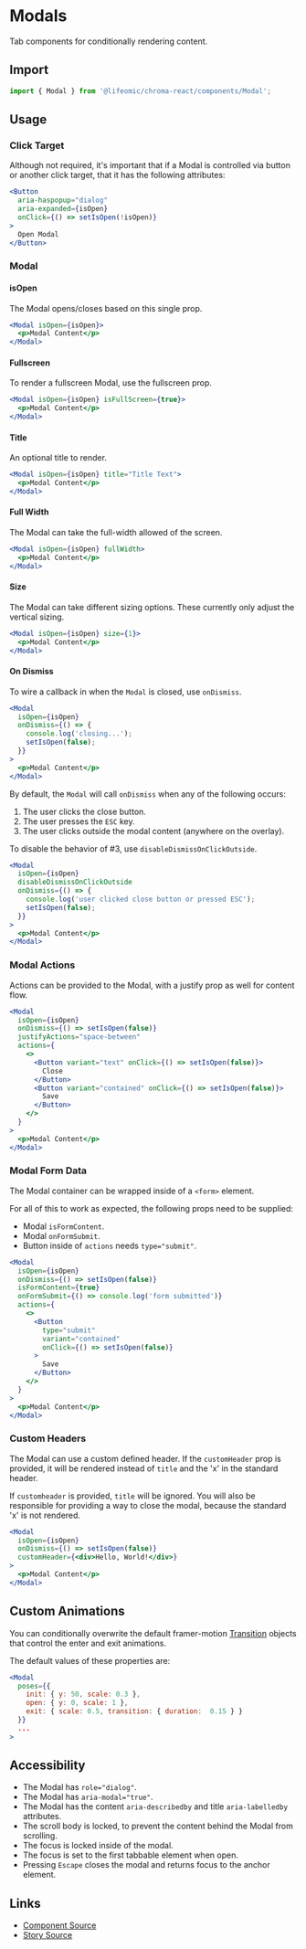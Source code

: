 # Modals

Tab components for conditionally rendering content.

## Import

```js
import { Modal } from '@lifeomic/chroma-react/components/Modal';
```

<!-- STORY -->

## Usage

### Click Target

Although not required, it's important that if a Modal is controlled via button
or another click target, that it has the following attributes:

```jsx
<Button
  aria-haspopup="dialog"
  aria-expanded={isOpen}
  onClick={() => setIsOpen(!isOpen)}
>
  Open Modal
</Button>
```

### Modal

#### isOpen

The Modal opens/closes based on this single prop.

```jsx
<Modal isOpen={isOpen}>
  <p>Modal Content</p>
</Modal>
```

#### Fullscreen

To render a fullscreen Modal, use the fullscreen prop.

```jsx
<Modal isOpen={isOpen} isFullScreen={true}>
  <p>Modal Content</p>
</Modal>
```

#### Title

An optional title to render.

```jsx
<Modal isOpen={isOpen} title="Title Text">
  <p>Modal Content</p>
</Modal>
```

#### Full Width

The Modal can take the full-width allowed of the screen.

```jsx
<Modal isOpen={isOpen} fullWidth>
  <p>Modal Content</p>
</Modal>
```

#### Size

The Modal can take different sizing options. These currently only adjust the
vertical sizing.

```jsx
<Modal isOpen={isOpen} size={1}>
  <p>Modal Content</p>
</Modal>
```

#### On Dismiss

To wire a callback in when the `Modal` is closed, use `onDismiss`.

```jsx
<Modal
  isOpen={isOpen}
  onDismiss={() => {
    console.log('closing...');
    setIsOpen(false);
  }}
>
  <p>Modal Content</p>
</Modal>
```

By default, the `Modal` will call `onDismiss` when any of the following occurs:

1. The user clicks the close button.
2. The user presses the `ESC` key.
3. The user clicks outside the modal content (anywhere on the overlay).

To disable the behavior of #3, use `disableDismissOnClickOutside`.

```jsx
<Modal
  isOpen={isOpen}
  disableDismissOnClickOutside
  onDismiss={() => {
    console.log('user clicked close button or pressed ESC');
    setIsOpen(false);
  }}
>
  <p>Modal Content</p>
</Modal>
```

### Modal Actions

Actions can be provided to the Modal, with a justify prop as well for content
flow.

```jsx
<Modal
  isOpen={isOpen}
  onDismiss={() => setIsOpen(false)}
  justifyActions="space-between"
  actions={
    <>
      <Button variant="text" onClick={() => setIsOpen(false)}>
        Close
      </Button>
      <Button variant="contained" onClick={() => setIsOpen(false)}>
        Save
      </Button>
    </>
  }
>
  <p>Modal Content</p>
</Modal>
```

### Modal Form Data

The Modal container can be wrapped inside of a `<form>` element.

For all of this to work as expected, the following props need to be supplied:

- Modal `isFormContent`.
- Modal `onFormSubmit`.
- Button inside of `actions` needs `type="submit"`.

```jsx
<Modal
  isOpen={isOpen}
  onDismiss={() => setIsOpen(false)}
  isFormContent={true}
  onFormSubmit={() => console.log('form submitted')}
  actions={
    <>
      <Button
        type="submit"
        variant="contained"
        onClick={() => setIsOpen(false)}
      >
        Save
      </Button>
    </>
  }
>
  <p>Modal Content</p>
</Modal>
```

### Custom Headers

The Modal can use a custom defined header. If the `customHeader` prop is
provided, it will be rendered instead of `title` and the 'x' in the standard
header.

If `customheader` is provided, `title` will be ignored. You will also be
responsible for providing a way to close the modal, because the standard 'x' is
not rendered.

```jsx
<Modal
  isOpen={isOpen}
  onDismiss={() => setIsOpen(false)}
  customHeader={<div>Hello, World!</div>}
>
  <p>Modal Content</p>
</Modal>
```

## Custom Animations

You can conditionally overwrite the default framer-motion
[Transition](https://www.framer.com/api/motion/types/#transition) objects that
control the enter and exit animations.

The default values of these properties are:

```jsx
<Modal
  poses={{
    init: { y: 50, scale: 0.3 },
    open: { y: 0, scale: 1 },
    exit: { scale: 0.5, transition: { duration:  0.15 } }
  }}
  ...
>
```

## Accessibility

- The Modal has `role="dialog"`.
- The Modal has `aria-modal="true"`.
- The Modal has the content `aria-describedby` and title `aria-labelledby`
  attributes.
- The scroll body is locked, to prevent the content behind the Modal from
  scrolling.
- The focus is locked inside of the modal.
- The focus is set to the first tabbable element when open.
- Pressing `Escape` closes the modal and returns focus to the anchor element.

## Links

- [Component Source](https://github.com/lifeomic/chroma-react/blob/master/src/components/Modal/Modal.tsx)
- [Story Source](https://github.com/lifeomic/chroma-react/blob/master/stories/components/Modal/Modal.stories.tsx)
